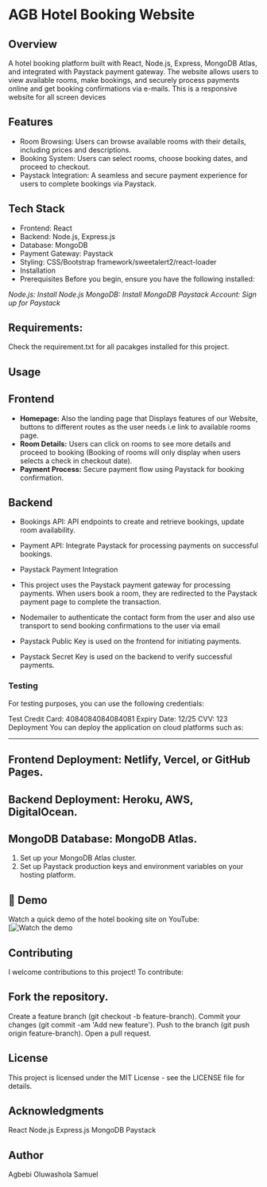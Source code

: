 # AGB Hotel Booking Website

## Overview
A hotel booking platform built with React, Node.js, Express, MongoDB Atlas, and integrated with Paystack payment gateway.
The website allows users to view available rooms, make bookings, and securely process payments online and get booking confirmations via e-mails.
This is a responsive website for all screen devices

## Features
- Room Browsing: Users can browse available rooms with their details, including prices and descriptions.
- Booking System: Users can select rooms, choose booking dates, and proceed to checkout.
- Paystack Integration: A seamless and secure payment experience for users to complete bookings via Paystack.

## Tech Stack
* Frontend: React
* Backend: Node.js, Express.js
* Database: MongoDB
* Payment Gateway: Paystack
* Styling: CSS/Bootstrap framework/sweetalert2/react-loader
* Installation
* Prerequisites
 Before you begin, ensure you have the following installed:

*Node.js: Install Node.js*
*MongoDB: Install MongoDB*
*Paystack Account: Sign up for Paystack*

## Requirements:
Check the requirement.txt for all pacakges installed for this project.

## Usage

## Frontend
- **Homepage:** Also the landing page that Displays features of our Website, buttons to different routes as the user needs i.e link to available rooms page.
- **Room Details:** Users can click on rooms to see more details and proceed to booking (Booking of rooms will only display when users selects a check in checkout date).
- **Payment Process:** Secure payment flow using Paystack for booking confirmation.

## Backend

- Bookings API: API endpoints to create and retrieve bookings, update room availability.
- Payment API: Integrate Paystack for processing payments on successful bookings.
- Paystack Payment Integration
- This project uses the Paystack payment gateway for processing payments. When users book a room, they are redirected to the Paystack payment page to complete the transaction.
- Nodemailer to authenticate the contact form from the user and also use transport to send booking confirmations to the user via email

- Paystack Public Key is used on the frontend for initiating payments.
- Paystack Secret Key is used on the backend to verify successful payments.

### Testing
For testing purposes, you can use the following credentials:

Test Credit Card: 4084084084084081
Expiry Date: 12/25
CVV: 123
Deployment
You can deploy the application on cloud platforms such as:

***
## Frontend Deployment: Netlify, Vercel, or GitHub Pages.
## Backend Deployment: Heroku, AWS, DigitalOcean.
## MongoDB Database: MongoDB Atlas.
1. Set up your MongoDB Atlas cluster.
2. Set up Paystack production keys and environment variables on your hosting platform.

 ## 🔗 Demo

Watch a quick demo of the hotel booking site on YouTube:  
[![Watch the demo]( https://www.youtube.com/watch?v=k43DMrKgwUw&t=15s)

## Contributing
I welcome contributions to this project! To contribute:

## Fork the repository.
Create a feature branch (git checkout -b feature-branch).
Commit your changes (git commit -am 'Add new feature').
Push to the branch (git push origin feature-branch).
Open a pull request.

## License
This project is licensed under the MIT License - see the LICENSE file for details.

## Acknowledgments
React
Node.js
Express.js
MongoDB
Paystack

## Author
Agbebi Oluwashola Samuel
